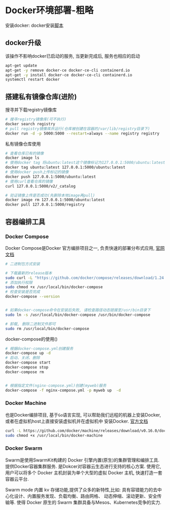# Docker环境部署-粗略

安装docker: docker安装[脚本](docker.sh)

## docker升级
该操作不影响docker已启动的服务, 当更新完成后, 服务也相应的启动
```bash
apt-get update
apt-get -y remove docker-ce docker-ce-cli containerd.io
apt-get -y install docker-ce docker-ce-cli containerd.io
systemctl restart docker
```



## 搭建私有镜像仓库(进阶)

搜寻并下载registry镜像库
```bash
# 搜寻registry镜像库(可不执行)
docker search registry
# pull registry镜像库并运行(仓库被创建在容器的/var/lib/registry目录下)
docker run -d -p 5000:5000 --restart=always --name registry registry
```

私有镜像仓库使用
```bash
# 查看仓库已有的镜像
docker image ls
# 使用docker tag 将ubuntu:latest这个镜像标记为127.0.0.1:5000/ubuntu:latest
docker tag ubuntu:latest 127.0.0.1:5000/ubuntu:latest
# 使用docker push上传标记的镜像
docker push 127.0.0.1:5000/ubuntu:latest
# 使用curl查看仓库的镜像
curl 127.0.0.1:5000/v2/_catalog

# 验证镜像上传是否成功(先删除本地image再pull)
docker image rm 127.0.0.1:5000/ubuntu:latest
docker pull 127.0.0.1:5000/registry
```

## 容器编排工具

### Docker Compose
Docker Compose是Docker 官方编排项目之一, 负责快速的部署分布式应用, 
[官网文档](https://docs.docker.com/compose/overview/)
```bash
# 二进制包方式安装

# 下载最新的release版本
sudo curl -L "https://github.com/docker/compose/releases/download/1.24.0/docker-compose-$(uname -s)-$(uname -m)" -o /usr/local/bin/docker-compose
# 添加执行权限
sudo chmod +x /usr/local/bin/docker-compose
# 检查安装是否完成
docker-compose --version


# 如果docker-compose命令在安装后失败, 请检查路径动态链接至/usr/bin目录下
sudo ln -s /usr/local/bin/docker-compose /usr/bin/docker-compose

# 卸载, 删除二进制文件即可
sudo rm /usr/local/bin/docker-compose 
```

docker-compose的使用()
```bash
# 根据docker-compose.yml创建服务
docker-compose up -d
# 启动、关闭、删除
docker-compose start
docker-compose stop
docker-compose rm


# 根据指定文件(nginx-compose.yml)创建(myweb)服务
docker-compose -f nginx-compose.yml -p myweb up  -d
```

### Docker Machine
也是Docker编排项目, 基于`Go`语言实现, 可以帮助我们远程的机器上安装Docker, 或者在虚拟机host上直接安装虚拟机并在虚拟机中
安装Docker. [官方文档](https://docs.docker.com/machine/overview/)
```bash
curl -L https://github.com/docker/machine/releases/download/v0.16.0/docker-machine-$(uname -s)-$(uname -m) > /usr/local/bin/docker-machine
sudo chmod +x /usr/local/bin/docker-machine
```

### Docker Swarm
Swarm是使用SwarmKit构建的 Docker 引擎内置(原生)的集群管理和编排工具. 提供Docker容器集群服务. 
是Dokcer对容器云生态进行支持的核心方案. 使用它, 用户可以将多个 Docker 主机封装为单个大型的虚拟 Docker 主机, 
快速打造一套容器云平台.

Swarm mode 内置 kv 存储功能,提供了众多的新特性,比如: 具有容错能力的去中心化设计、内置服务发现、负载均衡、路由网格、
动态伸缩、滚动更新、安全传输等. 使得 Docker 原生的 Swarm 集群具备与Mesos、Kubernetes竞争的实力.